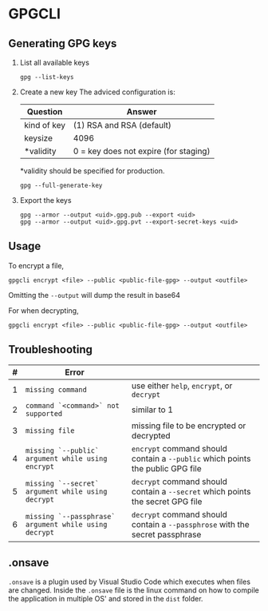 # GPGCLI

## Generating GPG keys

1. List all available keys

    ```
    gpg --list-keys
    ```

2. Create a new key
    The adviced configuration is:

    | Question    | Answer                                |
    | ---         | ---                                   |
    | kind of key | (1) RSA and RSA (default)             |
    | keysize     | 4096                                  |
    | *validity   | 0 = key does not expire (for staging) |

    *validity should be specified for production.

    ```
    gpg --full-generate-key
    ```

3. Export the keys

    ```
    gpg --armor --output <uid>.gpg.pub --export <uid>
    gpg --armor --output <uid>.gpg.pvt --export-secret-keys <uid>
    ```

## Usage

To encrypt a file,

```
gpgcli encrypt <file> --public <public-file-gpg> --output <outfile>
```

Omitting the `--output` will dump the result in base64

For when decrypting,

```
gpgcli encrypt <file> --public <public-file-gpg> --output <outfile>
```

## Troubleshooting
| #   | Error                                                   |                                                                                |
| --- | ---                                                     | ---                                                                            |
|  1  | `missing command`                                       | use either `help`, `encrypt`, or `decrypt`                                       |
|  2  | ``command `<command>` not supported``                   | similar to 1                                                                   |
|  3  | `missing file`                                          | missing file to be encrypted or decrypted                                      |
|  4  | ``missing `--public` argument while using encrypt``     | `encrypt` command should contain a `--public` which points the public GPG file |
|  5  | ``missing `--secret` argument while using decrypt``     | `decrypt` command should contain a `--secret` which points the secret GPG file |
|  6  | ``missing `--passphrase` argument while using decrypt`` | `decrypt` command should contain a `--passphrose` with the secret passphrase   |

## .onsave

`.onsave` is a plugin used by Visual Studio Code which executes when files are changed. Inside the `.onsave` file is the linux command on how to compile the application in multiple OS' and stored in the `dist` folder.